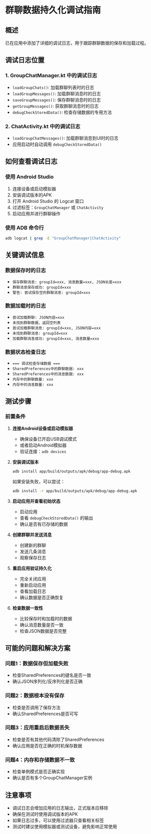# 群聊数据持久化调试指南

## 概述
已在应用中添加了详细的调试日志，用于跟踪群聊数据的保存和加载过程。

## 调试日志位置

### 1. GroupChatManager.kt 中的调试日志
- `loadGroupChats()`: 加载群聊列表时的日志
- `loadGroupMessages()`: 加载群聊消息时的日志
- `saveGroupMessages()`: 保存群聊消息时的日志
- `getGroupMessages()`: 获取群聊消息时的日志
- `debugCheckStoredData()`: 检查存储数据的专用方法

### 2. ChatActivity.kt 中的调试日志
- `loadGroupChatMessages()`: 加载群聊消息到UI时的日志
- 应用启动时自动调用 `debugCheckStoredData()`

## 如何查看调试日志

### 使用 Android Studio
1. 连接设备或启动模拟器
2. 安装调试版本的APK
3. 打开 Android Studio 的 Logcat 窗口
4. 过滤标签：`GroupChatManager` 或 `ChatActivity`
5. 启动应用并进行群聊操作

### 使用 ADB 命令行
```bash
adb logcat | grep -E "GroupChatManager|ChatActivity"
```

## 关键调试信息

### 数据保存时的日志
- `保存群聊消息: groupId=xxx, 消息数量=xxx, JSON长度=xxx`
- `群聊消息保存成功: groupId=xxx`
- `警告: 尝试保存空的群聊消息: groupId=xxx`

### 数据加载时的日志
- `尝试加载群聊: JSON内容=xxx`
- `未找到群聊数据，返回空列表`
- `尝试加载群聊消息: groupId=xxx, JSON内容=xxx`
- `未找到群聊消息: groupId=xxx`
- `加载群聊消息成功: groupId=xxx, 消息数量=xxx`

### 数据状态检查日志
- `=== 调试检查存储数据 ===`
- `SharedPreferences中的群聊数据: xxx`
- `SharedPreferences中的消息数据: xxx`
- `内存中的群聊数量: xxx`
- `内存中的消息数量: xxx`

## 测试步骤

### 前置条件
1. **连接Android设备或启动模拟器**
   - 确保设备已开启USB调试模式
   - 或者启动Android模拟器
   - 验证连接：`adb devices`

2. **安装调试版本**
   ```bash
   adb install app/build/outputs/apk/debug/app-debug.apk
   ```
   
   如果安装失败，可以尝试：
   ```bash
   adb install -r app/build/outputs/apk/debug/app-debug.apk
   ```

2. **启动应用并查看初始状态**
   - 启动应用
   - 查看 `debugCheckStoredData()` 的输出
   - 确认是否有已存储的数据

3. **创建群聊并发送消息**
   - 创建新的群聊
   - 发送几条消息
   - 观察保存日志

4. **重启应用验证持久化**
   - 完全关闭应用
   - 重新启动应用
   - 查看加载日志
   - 确认数据是否正确恢复

5. **检查数据一致性**
   - 比较保存时和加载时的数据
   - 确认消息数量是否一致
   - 检查JSON数据是否完整

## 可能的问题和解决方案

### 问题1：数据保存但加载失败
- 检查SharedPreferences的键名是否一致
- 确认JSON序列化/反序列化是否正确

### 问题2：数据根本没有保存
- 检查是否调用了保存方法
- 确认SharedPreferences是否可写

### 问题3：应用重启后数据丢失
- 检查是否有其他代码清除了SharedPreferences
- 确认应用是否在正确的时机保存数据

### 问题4：内存和存储数据不一致
- 检查单例模式是否正确实现
- 确认是否有多个GroupChatManager实例

## 注意事项

- 调试日志会增加应用的日志输出，正式版本应移除
- 确保在测试时使用调试版本的APK
- 如果日志过多，可以使用过滤器只查看相关标签
- 测试时建议使用模拟器或测试设备，避免影响正常使用